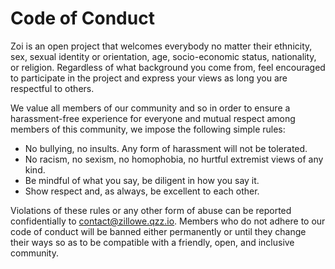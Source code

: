 # Code of Conduct

Zoi is an open project that welcomes everybody no matter their ethnicity, sex, sexual identity or orientation, age, socio-economic status, nationality, or religion. Regardless of what background you come from, feel encouraged to participate in the project and express your views as long you are respectful to others.

We value all members of our community and so in order to ensure a harassment-free experience for everyone and mutual respect among members of this community, we impose the following simple rules:

- No bullying, no insults. Any form of harassment will not be tolerated.
- No racism, no sexism, no homophobia, no hurtful extremist views of any kind.
- Be mindful of what you say, be diligent in how you say it.
- Show respect and, as always, be excellent to each other.

Violations of these rules or any other form of abuse can be reported confidentially to [contact@zillowe.qzz.io](mailto:contact@zillowe.qzz.io). Members who do not adhere to our code of conduct will be banned either permanently or until they change their ways so as to be compatible with a friendly, open, and inclusive community.
